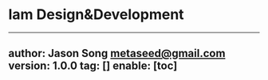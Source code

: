 # Iam Design&Development
---
author: Jason Song <metaseed@gmail.com>
version: 1.0.0
tag: []
enable: [toc]
---

